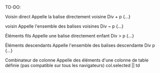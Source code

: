 TO-DO: 

Voisin direct
Appelle la balise directement voisine
Div + p {…}

voisin
Appelle l'ensemble des balises voisines
Div ~ p {…}

Éléments fils
Appelle une balise directement enfant
Div > p {…}

Éléments descendants
Appelle l'ensemble des balises descendante
Div p {…}

Combinateur de colonne
Appelle des éléments d'une colonne de table définie (pas
compatible sur tous les navigateurs)
col.selected
|| td